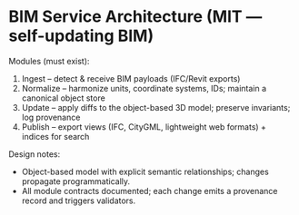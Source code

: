 # BIM Service Architecture (MIT — self-updating BIM)

Modules (must exist):

1. Ingest – detect & receive BIM payloads (IFC/Revit exports)
2. Normalize – harmonize units, coordinate systems, IDs; maintain a canonical object store
3. Update – apply diffs to the object-based 3D model; preserve invariants; log provenance
4. Publish – export views (IFC, CityGML, lightweight web formats) + indices for search

Design notes:

- Object-based model with explicit semantic relationships; changes propagate programmatically.
- All module contracts documented; each change emits a provenance record and triggers validators.
